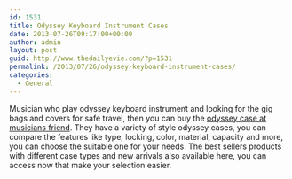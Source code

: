 ```yaml
---
id: 1531
title: Odyssey Keyboard Instrument Cases
date: 2013-07-26T09:17:00+00:00
author: admin
layout: post
guid: http://www.thedailyevie.com/?p=1531
permalink: /2013/07/26/odyssey-keyboard-instrument-cases/
categories:
  - General
---
```

Musician who play odyssey keyboard instrument and looking for the gig bags and covers for safe travel, then you can buy the [odyssey case at musicians friend](http://www.musiciansfriend.com/cases-gig-bags-covers/odyssey). They have a variety of style odyssey cases, you can compare the features like type, locking, color, material, capacity and more, you can choose the suitable one for your needs. The best sellers products with different case types and new arrivals also available here, you can access now that make your selection easier.
